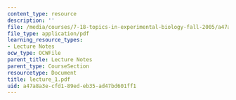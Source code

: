 ```yaml
---
content_type: resource
description: ''
file: /media/courses/7-18-topics-in-experimental-biology-fall-2005/a47a8a3ecfd189edeb35ad47bd601ff1_lecture_1.pdf
file_type: application/pdf
learning_resource_types:
- Lecture Notes
ocw_type: OCWFile
parent_title: Lecture Notes
parent_type: CourseSection
resourcetype: Document
title: lecture_1.pdf
uid: a47a8a3e-cfd1-89ed-eb35-ad47bd601ff1
---
```


